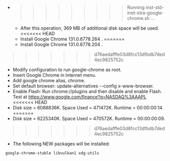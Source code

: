 * >>>>>>>>> Running inst-std-inet-xtra-google-chrome.sh ...
  * After this operation, 369 MB of additional disk space will be used.
<<<<<<< HEAD
  * Install Google Chrome 131.0.6778.264 .
=======
  * Install Google Chrome 131.0.6778.204 .
>>>>>>> d76aedafffe03d8fcc13dfbdb7ded4ec9825752c
  * Modify configuration to run google-chrome as root.
  * Insert Google Chrome in Internet menu.
  * Add google chrome alias, chrome.
  * Set default browser: update-alternatives --config x-www-browser.
  * Enable Flash: Run chrome://plugins and then disable and enable Flash. Test at https://www.google.com/finance?q=NASDAQ%3AAAPL
<<<<<<< HEAD
  * Disk size = 6088836K. Space Used = 471472K. Runtime = 00:00:00:14.
=======
  * Disk size = 6225340K. Space Used = 470572K. Runtime = 00:00:00:09.
>>>>>>> d76aedafffe03d8fcc13dfbdb7ded4ec9825752c
  * The following NEW packages will be installed:
  ```bash
google-chrome-stable libvulkan1 xdg-utils
  ```

